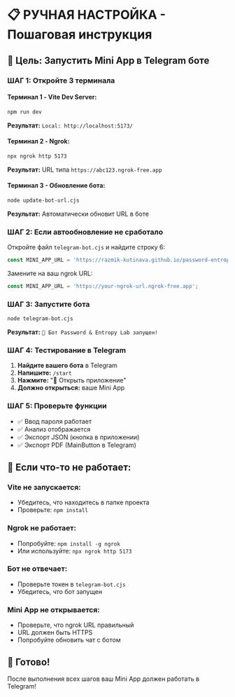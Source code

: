 # 📋 РУЧНАЯ НАСТРОЙКА - Пошаговая инструкция

## 🎯 Цель: Запустить Mini App в Telegram боте

### ШАГ 1: Откройте 3 терминала

#### Терминал 1 - Vite Dev Server:
```bash
npm run dev
```
**Результат:** `Local: http://localhost:5173/`

#### Терминал 2 - Ngrok:
```bash
npx ngrok http 5173
```
**Результат:** URL типа `https://abc123.ngrok-free.app`

#### Терминал 3 - Обновление бота:
```bash
node update-bot-url.cjs
```
**Результат:** Автоматически обновит URL в боте

### ШАГ 2: Если автообновление не сработало

Откройте файл `telegram-bot.cjs` и найдите строку 6:
```javascript
const MINI_APP_URL = 'https://razmik-kutinava.github.io/password-entropy-lab/';
```

Замените на ваш ngrok URL:
```javascript
const MINI_APP_URL = 'https://your-ngrok-url.ngrok-free.app';
```

### ШАГ 3: Запустите бота
```bash
node telegram-bot.cjs
```
**Результат:** `🤖 Бот Password & Entropy Lab запущен!`

### ШАГ 4: Тестирование в Telegram

1. **Найдите вашего бота** в Telegram
2. **Напишите:** `/start`
3. **Нажмите:** "🔐 Открыть приложение"
4. **Должно открыться:** ваше Mini App

### ШАГ 5: Проверьте функции

- ✅ Ввод пароля работает
- ✅ Анализ отображается
- ✅ Экспорт JSON (кнопка в приложении)
- ✅ Экспорт PDF (MainButton в Telegram)

## 🔧 Если что-то не работает:

### Vite не запускается:
- Убедитесь, что находитесь в папке проекта
- Проверьте: `npm install`

### Ngrok не работает:
- Попробуйте: `npm install -g ngrok`
- Или используйте: `npx ngrok http 5173`

### Бот не отвечает:
- Проверьте токен в `telegram-bot.cjs`
- Убедитесь, что бот запущен

### Mini App не открывается:
- Проверьте, что ngrok URL правильный
- URL должен быть HTTPS
- Попробуйте обновить чат с ботом

## 🎉 Готово!

После выполнения всех шагов ваш Mini App должен работать в Telegram!
